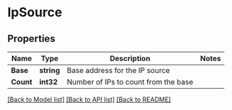 # IpSource

## Properties

Name | Type | Description | Notes
------------ | ------------- | ------------- | -------------
**Base** | **string** | Base address for the IP source | 
**Count** | **int32** | Number of IPs to count from the base | 

[[Back to Model list]](../README.md#documentation-for-models) [[Back to API list]](../README.md#documentation-for-api-endpoints) [[Back to README]](../README.md)


